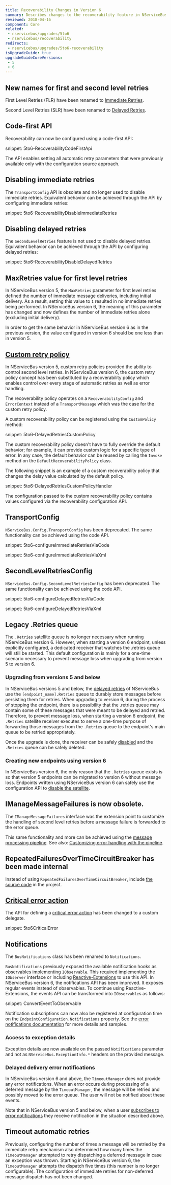 ```yaml
---
title: Recoverability Changes in Version 6
summary: Describes changes to the recoverability feature in NServiceBus version 6
reviewed: 2018-04-16
component: Core
related:
 - nservicebus/upgrades/5to6
 - nservicebus/recoverability
redirects:
 - nservicebus/upgrades/5to6-recoverability
isUpgradeGuide: true
upgradeGuideCoreVersions:
 - 5
 - 6
---
```



## New names for first and second level retries

First Level Retries (FLR) have been renamed to [Immediate Retries](/nservicebus/recoverability/#immediate-retries).

Second Level Retries (SLR) have been renamed to [Delayed Retries](/nservicebus/recoverability/#delayed-retries).


## Code-first API

Recoverability can now be configured using a code-first API:

snippet: 5to6-RecoverabilityCodeFirstApi

The API enables setting all automatic retry parameters that were previously available only with the configuration source approach.


## Disabling immediate retries

The `TransportConfig` API is obsolete and no longer used to disable immediate retries. Equivalent behavior can be achieved through the API by configuring immediate retries:

snippet: 5to6-RecoverabilityDisableImmediateRetries


## Disabling delayed retries

The `SecondLevelRetries` feature is not used to disable delayed retries. Equivalent behavior can be achieved through the API by configuring delayed retries:

snippet: 5to6-RecoverabilityDisableDelayedRetries


## MaxRetries value for first level retries

In NServiceBus version 5, the `MaxRetries` parameter for first level retries defined the number of immediate message deliveries, including initial delivery. As a result, setting this value to `1` resulted in no immediate retries being performed. In NServiceBus version 6, the meaning of this parameter has changed and now defines the number of immediate retries alone (excluding initial delivery). 

In order to get the same behavior in NServiceBus version 6 as in the previous version, the value configured in version 6 should be one less than in version 5.


## [Custom retry policy](/nservicebus/recoverability/custom-recoverability-policy.md)

In NServiceBus version 5, custom retry policies provided the ability to control second level retries. In NServiceBus version 6, the custom retry policy concept has been substituted by a recoverability policy which enables control over every stage of automatic retries as well as error handling.

The recoverability policy operates on a `RecoverabilityConfig` and `ErrorContext` instead of a `TransportMessage` which was the case for the custom retry policy.

A custom recoverability policy can be registered using the `CustomPolicy` method:

snippet: 5to6-DelayedRetriesCustomPolicy

The custom recoverability policy doesn't have to fully override the default behavior; for example, it can provide custom logic for a specific type of error. In any case, the default behavior can be reused by calling the `Invoke` method on the `DefaultRecoverabilityPolicy` class. 

The following snippet is an example of a custom recoverability policy that changes the delay value calculated by the default policy.

snippet: 5to6-DelayedRetriesCustomPolicyHandler

The configuration passed to the custom recoverability policy contains values configured via the recoverability configuration API.


## TransportConfig

`NServiceBus.Config.TransportConfig` has been deprecated. The same functionality can be achieved using the code API.

snippet: 5to6-configureImmediateRetriesViaCode

snippet: 5to6-configureImmediateRetriesViaXml


## SecondLevelRetriesConfig

`NServiceBus.Config.SecondLevelRetriesConfig` has been deprecated. The same functionality can be achieved using the code API.

snippet: 5to6-configureDelayedRetriesViaCode

snippet: 5to6-configureDelayedRetriesViaXml


## Legacy .Retries queue

The `.Retries` satellite queue is no longer necessary when running NServiceBus version 6. However, when starting a version 6 endpoint, unless explicitly configured, a dedicated receiver that watches the .retries queue will still be started. This default configuration is mainly for a one-time scenario necessary to prevent message loss when upgrading from version 5 to version 6. 


### Upgrading from versions 5 and below

In NServiceBus versions 5 and below, the [delayed retries](/nservicebus/recoverability/#delayed-retries) of NServiceBus use the `[endpoint_name].Retries` queue to durably store messages before persisting them for retries.  When upgrading to version 6, during the process of stopping the endpoint, there is a possibility that the .retries queue may contain some of these messages that were meant to be delayed and retried. Therefore, to prevent message loss, when starting a version 6 endpoint, the `.Retries` satellite receiver executes to serve a one-time purpose of forwarding those messages from the `.Retries` queue to the endpoint's main queue to be retried appropriately. 

Once the upgrade is done, the receiver can be safely [disabled](/nservicebus/recoverability/configure-delayed-retries.md?version=Core_6#custom-retry-policy-legacy-retries-message-receiver) and the `.Retries` queue can be safely deleted.


### Creating new endpoints using version 6

In NServiceBus version 6, the only reason that the `.Retries` queue exists is so that version 5 endpoints can be migrated to version 6 without message loss. Endpoints written using NServiceBus version 6 can safely use the configuration API to [disable the satellite](/nservicebus/recoverability/configure-delayed-retries.md?version=Core_6#custom-retry-policy-legacy-retries-message-receiver).


## IManageMessageFailures is now obsolete.

The `IManageMessageFailures` interface was the extension point to customize the handling of second level retries before a message failure is forwarded to the error queue.

This same functionality and more can be achieved using the [message processing pipeline](/nservicebus/pipeline/). See also: [Customizing error handling with the pipeline](/nservicebus/pipeline/customizing-error-handling.md).


## RepeatedFailuresOverTimeCircuitBreaker has been made internal

Instead of using `RepeatedFailuresOverTimeCircuitBreaker`, include [the source code](https://github.com/Particular/NServiceBus/blob/5.2.5/src/NServiceBus.Core/CircuitBreakers/RepeatedFailuresOverTimeCircuitBreaker.cs) in the project.


## [Critical error action](/nservicebus/hosting/critical-errors.md)

The API for defining a [critical error action](/nservicebus/hosting/critical-errors.md) has been changed to a custom delegate.

snippet: 5to6CriticalError


## Notifications

The `BusNotifications` class has been renamed to `Notifications`.

`BusNotifications` previously exposed the available notification hooks as observables implementing `IObservable`. This required implementing the `IObserver` interface or including [Reactive-Extensions](https://msdn.microsoft.com/library/hh242985.aspx) to use this API. In NServiceBus version 6, the notifications API has been improved. It exposes regular events instead of observables. To continue using Reactive-Extensions, the events API can be transformed into `IObservable`s as follows:

snippet: ConvertEventToObservable

Notification subscriptions can now also be registered at configuration time on the `EndpointConfiguration.Notifications` property. See the [error notifications documentation](/nservicebus/recoverability/subscribing-to-error-notifications.md) for more details and samples.

### Access to exception details

Exception details are now available on the passed `Notifications` parameter and not as `NServiceBus.ExceptionInfo.*` headers on the provided message.

### Delayed delivery error notifications

In NServiceBus version 6 and above, the `TimeoutManager` does not provide any error notifications. When an error occurs during processing of a deferred message by the `TimeoutManager`, the message will be retried and possibly moved to the error queue. The user will not be notified about these events.

Note that in NServiceBus version 5 and below, when a user [subscribes to error notifications](/nservicebus/recoverability/subscribing-to-error-notifications.md) they receive notification in the situation described above.


## Timeout automatic retries

Previously, configuring the number of times a message will be retried by the immediate retry mechanism also determined how many times the `TimeoutManager` attempted to retry dispatching a deferred message in case an exception was thrown. Starting in NServiceBus version 6, the `TimeoutManager` attempts the dispatch five times (this number is no longer configurable). The configuration of immediate retries for non-deferred message dispatch has not been changed.
